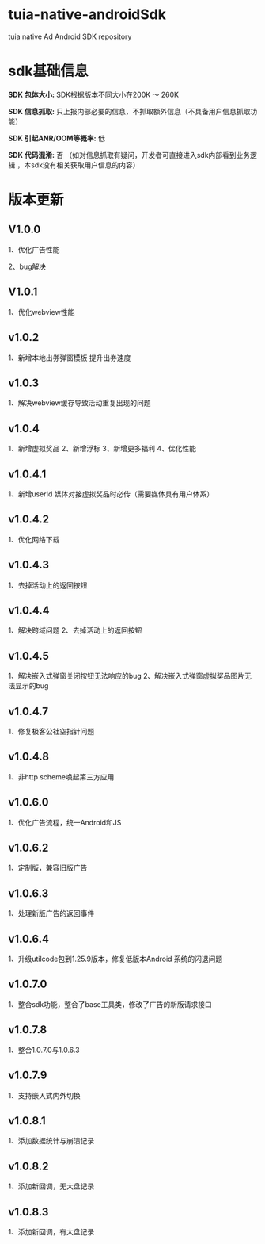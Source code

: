 # tuia-native-androidSdk
tuia native Ad Android SDK  repository

# sdk基础信息
**SDK 包体大小:** SDK根据版本不同大小在200K ～ 260K

**SDK 信息抓取:** 只上报内部必要的信息，不抓取额外信息（不具备用户信息抓取功能）

**SDK 引起ANR/OOM等概率:** 低

**SDK 代码混淆:** 否 （如对信息抓取有疑问，开发者可直接进入sdk内部看到业务逻辑 ，本sdk没有相关获取用户信息的内容）


# 版本更新
## V1.0.0
1、优化广告性能

2、bug解决

## V1.0.1
1、优化webview性能

## v1.0.2
1、新增本地出券弹窗模板 提升出券速度

## v1.0.3
1、解决webview缓存导致活动重复出现的问题

## v1.0.4
1、新增虚拟奖品
2、新增浮标
3、新增更多福利
4、优化性能

## v1.0.4.1
1、新增userId 媒体对接虚拟奖品时必传（需要媒体具有用户体系）

## v1.0.4.2
1、优化网络下载

## v1.0.4.3
1、去掉活动上的返回按钮

## v1.0.4.4
1、解决跨域问题
2、去掉活动上的返回按钮

## v1.0.4.5
1、解决嵌入式弹窗关闭按钮无法响应的bug
2、解决嵌入式弹窗虚拟奖品图片无法显示的bug

## v1.0.4.7
1、修复极客公社空指针问题
## v1.0.4.8
1、非http scheme唤起第三方应用

## v1.0.6.0
1、优化广告流程，统一Android和JS

## v1.0.6.2
1、定制版，兼容旧版广告

## v1.0.6.3
1、处理新版广告的返回事件

## v1.0.6.4
1、升级utilcode包到1.25.9版本，修复低版本Android 系统的闪退问题

## v1.0.7.0
1、整合sdk功能，整合了base工具类，修改了广告的新版请求接口

## v1.0.7.8
1、整合1.0.7.0与1.0.6.3

## v1.0.7.9
1、支持嵌入式内外切换

## v1.0.8.1
1、添加数据统计与崩溃记录

## v1.0.8.2
1、添加新回调，无大盘记录

## v1.0.8.3
1、添加新回调，有大盘记录

